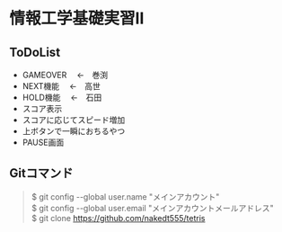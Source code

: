 # 情報工学基礎実習Ⅱ

## ToDoList

- GAMEOVER	　<-　巻渕
- NEXT機能	　<-　高世
- HOLD機能	　<-　石田
- スコア表示
- スコアに応じてスピード増加
- 上ボタンで一瞬におちるやつ
- PAUSE画面


## Gitコマンド

>$ git config --global user.name "メインアカウント"  
>$ git config --global user.email "メインアカウントメールアドレス"  
>$ git clone https://github.com/nakedt555/tetris    
